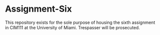 # Assignment-Six
This repository exists for the sole purpose of housing the sixth assignment in CIM111 at the University of Miami. Trespasser will be prosecuted.
